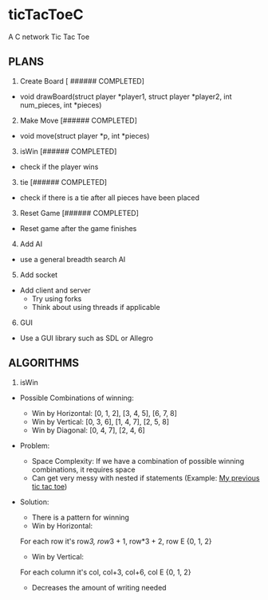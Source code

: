 # ticTacToeC
A C network Tic Tac Toe 

## PLANS
1. Create Board [ ###### COMPLETED]
  
  + void drawBoard(struct player *player1, struct player *player2, int num_pieces, int *pieces)
2. Make Move [###### COMPLETED]

  + void move(struct player *p, int *pieces) 
3. isWin [###### COMPLETED]
  
  + check if the player wins
 
3. tie [###### COMPLETED]
  + check if there is a tie after all pieces have been placed

3. Reset Game [###### COMPLETED]
  + Reset game after the game finishes

4. Add AI
  
  + use a general breadth search AI
  
5. Add socket
  
  + Add client and server
    * Try using forks
    * Think about using threads if applicable
  
6. GUI
  
  + Use a GUI library such as SDL or Allegro


## ALGORITHMS

1. isWin

  + Possible Combinations of winning: 
  	* Win by Horizontal: [0, 1, 2], [3, 4, 5], [6, 7, 8]
    * Win by Vertical: [0, 3, 6], [1, 4, 7], [2, 5, 8]
    * Win by Diagonal: [0, 4, 7], [2, 4, 6]

  + Problem: 
  	* Space Complexity: If we have a combination of possible winning combinations, it requires space
  	* Can get very messy with nested if statements (Example: <a href = "https://github.com/zakuArbor/FreeCodeCampAssignments/blob/master/ticTacToe/script.js">My previous tic tac toe</a>)

  + Solution:
  	* There is a pattern for winning
  	* Win by Horizontal: 

  	For each row it's row*3, row*3 + 1, row*3 + 2, row E {0, 1, 2}
  	
  	* Win by Vertical: 

  	For each column it's col, col+3, col+6, col E {0, 1, 2}

  	* Decreases the amount of writing needed
